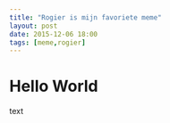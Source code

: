 ```yaml
---
title: "Rogier is mijn favoriete meme"
layout: post
date: 2015-12-06 18:00
tags: [meme,rogier]
---
```

# Hello World

text